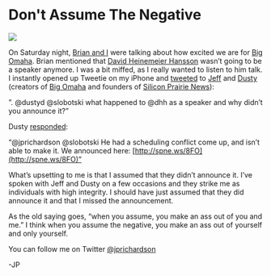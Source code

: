 <!--
id: 585965944
link: http://techneur.com/post/585965944/dont-assume-negative
slug: dont-assume-negative
date: Mon May 10 2010 00:09:00 GMT-0500 (CDT)
publish: 2010-05-010
tags: 
-->


Don't Assume The Negative
=========================

![](http://media.tumblr.com/tumblr_l26ub1ihhn1qzbc4f.jpg)

On Saturday night, [Brian and I](http://reflect7.com/about-us) were
talking about how excited we are for [Big
Omaha](http://blog.reflect7.com/2009/05/16/big-omaha-recap/). Brian
mentioned that [David Heinemeier Hansson](http://twitter.com/dhh) wasn’t
going to be a speaker anymore. I was a bit miffed, as I really wanted to
listen to him talk. I instantly opened up Tweetie on my iPhone and
[tweeted](http://twitter.com/jprichardson/status/13655736427) to
[Jeff](http://twitter.com/slobotski) and
[Dusty](http://twitter.com/dustyd) (creators of [Big
Omaha](http://www.bigomaha.com/) and founders of [Silicon Prairie
News](http://www.siliconprairienews.com/)):

”. @dustyd @slobotski what happened to @dhh as a speaker and why didn’t
you announce it?”

Dusty [responded](http://twitter.com/dustyd/status/13656454114):

“@jprichardson @slobotski He had a scheduling conflict come up, and
isn’t able to make it. We announced here:
[http://spne.ws/8FO](http://spne.ws/8FO)”

What’s upsetting to me is that I assumed that they didn’t announce it.
I’ve spoken with Jeff and Dusty on a few occasions and they strike me as
individuals with high integrity. I should have just assumed that they
did announce it and that I missed the announcement.

As the old saying goes, “when you assume, you make an ass out of you and
me.” I think when you assume the negative, you make an ass out of
yourself and only yourself.

You can follow me on
Twitter [@jprichardson](http://twitter.com/jprichardson)

-JP

